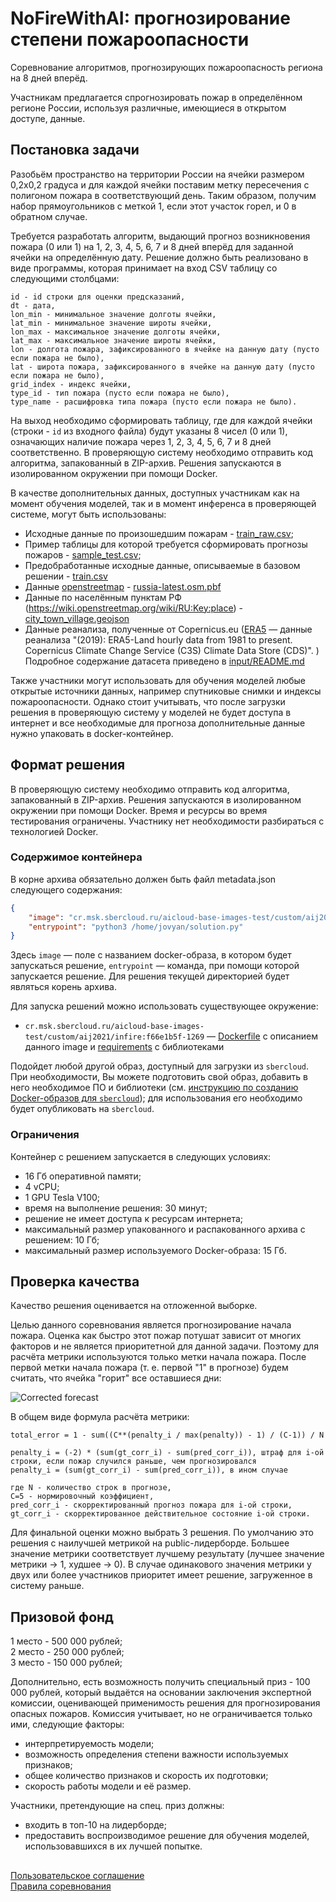 NoFireWithAI: прогнозирование степени пожароопасности
=================================

Соревнование алгоритмов, прогнозирующих пожароопасность региона на 8 дней вперёд. 

Участникам предлагается спрогнозировать пожар в определённом регионе России, используя различные, имеющиеся в открытом доступе, данные.

## Постановка задачи

Разобьём пространство на территории России на ячейки размером 0,2x0,2 градуса и для каждой ячейки поставим метку пересечения с полигоном пожара в соответствующий день. Таким образом, получим набор прямоугольников с меткой 1, если этот участок горел, и 0 в обратном случае.

Требуется разработать алгоритм, выдающий прогноз возникновения пожара (0 или 1) на 1, 2, 3, 4, 5, 6, 7 и 8 дней вперёд для заданной ячейки на определённую дату. Решение должно быть реализовано в виде программы, которая принимает на вход CSV таблицу со следующими столбцами:  
```
id - id строки для оценки предсказаний,
dt - дата,  
lon_min - минимальное значение долготы ячейки,  
lat_min - минимальное значение широты ячейки,  
lon_max - максимальное значение долготы ячейки,  
lat_max - максимальное значение широты ячейки, 
lon - долгота пожара, зафиксированного в ячейке на данную дату (пусто если пожара не было),  
lat - широта пожара, зафиксированного в ячейке на данную дату (пусто если пожара не было),  
grid_index - индекс ячейки,
type_id - тип пожара (пусто если пожара не было),  
type_name - расшифровка типа пожара (пусто если пожара не было).  
```

На выход необходимо сформировать таблицу, где для каждой ячейки (строки - `id` из входного файла) будут указаны 8 чисел (0 или 1), означающих наличие пожара через 1, 2, 3, 4, 5, 6, 7 и 8 дней соответственно. В проверяющую систему необходимо отправить код алгоритма, запакованный в ZIP-архив. Решения запускаются в изолированном окружении при помощи Docker.

В качестве дополнительных данных, доступных участникам как на момент обучения моделей, так и в момент инференса в проверяющей системе, могут быть использованы:

- Исходные данные по произошедшим пожарам - [train_raw.csv](https://dsworks.s3pd01.sbercloud.ru/aij2021/NoFireWithAI/train_raw.csv);
- Пример таблицы для которой требуется сформировать прогнозы пожаров - [sample_test.csv](https://dsworks.s3pd01.sbercloud.ru/aij2021/NoFireWithAI/sample_test.csv);
- Предобработанные исходные данные, описываемые в базовом решении - [train.csv](https://dsworks.s3pd01.sbercloud.ru/aij2021/NoFireWithAI/train.csv)
- Данные [openstreetmap](https://www.openstreetmap.org)  - [russia-latest.osm.pbf](https://dsworks.s3pd01.sbercloud.ru/aij2021/NoFireWithAI/russia-latest.osm.pbf)
- Данные по населённым пунктам РФ (https://wiki.openstreetmap.org/wiki/RU:Key:place) - [city_town_village.geojson](https://dsworks.s3pd01.sbercloud.ru/aij2021/NoFireWithAI/city_town_village.geojson)
 - Данные реанализа, полученные от Copernicus.eu ([ERA5](https://cds.climate.copernicus.eu/cdsapp#!/dataset/reanalysis-era5-land)  — данные реанализа "(2019): ERA5-Land hourly data from 1981 to present. Copernicus Climate Change Service (C3S) Climate Data Store (CDS)". ) Подробное содержание датасета приведено в [input/README.md](https://github.com/sberbank-ai/no_fire_with_ai_aij2021/blob/main/input/README.md)  

Также участники могут использовать для обучения моделей любые открытые источники данных, например спутниковые снимки и индексы пожароопасности. Однако стоит учитывать, что после загрузки решения в проверяющую систему у моделей не будет доступа в интернет и все необходимые для прогноза дополнительные данные нужно упаковать в docker-контейнер.


## Формат решения

В проверяющую систему необходимо отправить код алгоритма, запакованный в ZIP-архив. Решения запускаются в изолированном окружении при помощи Docker. Время и ресурсы во время тестирования ограничены. Участнику нет необходимости разбираться с технологией Docker.

### Содержимое контейнера

В корне архива обязательно должен быть файл metadata.json следующего содержания:
```json
{
    "image": "cr.msk.sbercloud.ru/aicloud-base-images-test/custom/aij2021/infire:f66e1b5f-1269",
    "entrypoint": "python3 /home/jovyan/solution.py"
}
```

Здесь `image` — поле с названием docker-образа, в котором будет запускаться решение, `entrypoint` — команда, при помощи которой запускается решение. Для решения текущей директорией будет являться корень архива. 

Для запуска решений можно использовать существующее окружение:

- `cr.msk.sbercloud.ru/aicloud-base-images-test/custom/aij2021/infire:f66e1b5f-1269` — [Dockerfile](https://github.com/sberbank-ai/no_fire_with_ai_aij2021/blob/main/Dockerfile) с описанием данного image и [requirements](https://github.com/sberbank-ai/no_fire_with_ai_aij2021/blob/main/requirements.txt) с библиотеками

Подойдет любой другой образ, доступный для загрузки из `sbercloud`. При необходимости, Вы можете подготовить свой образ, добавить в него необходимое ПО и библиотеки (см. [инструкцию по созданию Docker-образов для `sbercloud`](https://github.com/sberbank-ai/no_fire_with_ai_aij2021/blob/main/sbercloud_instruction.md)); для использования его необходимо будет опубликовать на `sbercloud`.

### Ограничения

Контейнер с решением запускается в следующих условиях:

- 16 Гб оперативной памяти;
- 4 vCPU;
- 1 GPU Tesla V100;
- время на выполнение решения: 30 минут;
- решение не имеет доступа к ресурсам интернета;
- максимальный размер упакованного и распакованного архива с решением: 10 Гб;
- максимальный размер используемого Docker-образа: 15 Гб.

## Проверка качества


Качество решения оценивается на отложенной выборке.  

Целью данного соревнования является прогнозирование начала пожара. Оценка как быстро этот пожар потушат зависит от многих факторов и не является приоритетной для данной задачи. Поэтому для расчёта метрики используются только метки начала пожара. После первой метки начала пожара (т. е. первой "1" в прогнозе) будем считать, что ячейка "горит" все оставшиеся дни:

![Corrected forecast](https://raw.githubusercontent.com/sberbank-ai/no_fire_with_ai_aij2021/main/input/burned_cells.png)


В общем виде формула расчёта метрики:
```
total_error = 1 - sum((C**(penalty_i / max(penalty)) - 1) / (C-1)) / N

penalty_i = (-2) * (sum(gt_corr_i) - sum(pred_corr_i)), штраф для i-ой строки, если пожар случился раньше, чем прогнозировался
penalty_i = (sum(gt_corr_i) - sum(pred_corr_i)), в ином случае

где N - количество строк в прогнозе,
С=5 - нормировочный коэффициент, 
pred_corr_i - скорректированный прогноз пожара для i-ой строки,
gt_corr_i - скорректированное действительное состояние i-ой строки.
```

Для финальной оценки можно выбрать 3 решения. По умолчанию это решения с наилучшей метрикой на public-лидерборде. Большее значение метрики соответствует лучшему результату (лучшее значение метрики → 1, худшее → 0). В случае одинакового значения метрики у двух или более участников приоритет имеет решение, загруженное в систему раньше.

## Призовой фонд

1 место - 500 000 рублей;  
2 место - 250 000 рублей;  
3 место - 150 000 рублей;

Дополнительно, есть возможность получить специальный приз - 100 000 рублей, который выдаётся на основании заключения экспертной комиссии, оценивающей применимость решения для прогнозирования опасных пожаров. Комиссия учитывает, но не ограничивается только ими, следующие факторы:
- интерпретируемость модели;
- возможность определения степени важности используемых признаков;
- общее количество признаков и скорость их подготовки;
- скорость работы модели и её размер.

Участники, претендующие на спец. приз должны:
- входить в топ-10 на лидерборде;
- предоставить воспроизводимое решение для обучения моделей, использовавшихся в их лучшей попытке.

##
[Пользовательское соглашение](https://api.dsworks.ru/dsworks-transfer/api/v1/public/file/terms_of_use.pdf/download)  
[Правила соревнования](https://api.dsworks.ru/dsworks-transfer/api/v1/public/file/rules.pdf/download)
